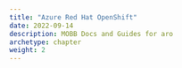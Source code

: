 ```yaml
---
title: "Azure Red Hat OpenShift"
date: 2022-09-14
description: MOBB Docs and Guides for aro
archetype: chapter
weight: 2
---
```

